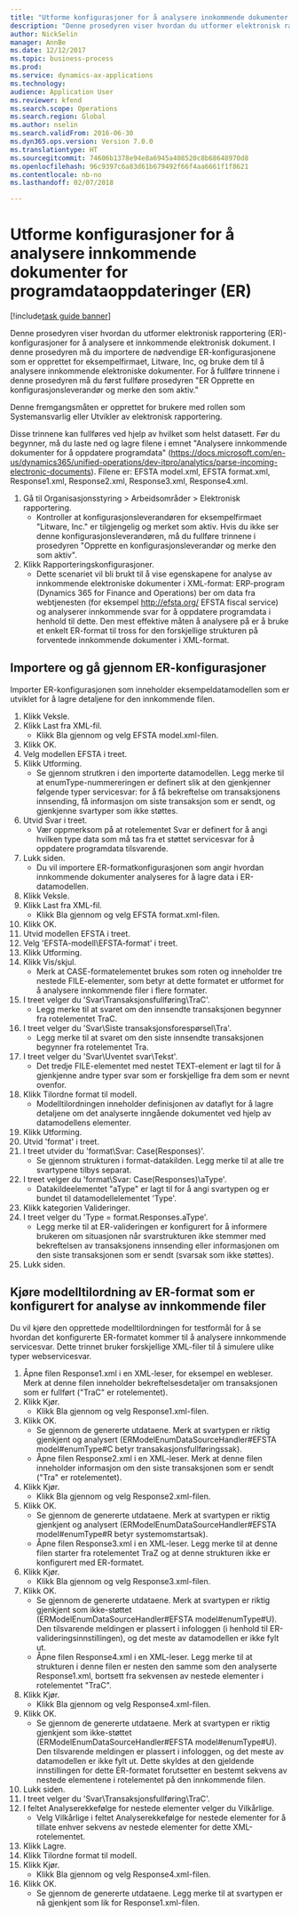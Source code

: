 ```yaml
--- 
title: "Utforme konfigurasjoner for å analysere innkommende dokumenter for programdataoppdateringer (ER)"
description: "Denne prosedyren viser hvordan du utformer elektronisk rapportering (ER)-konfigurasjoner for å analysere et innkommende elektronisk dokument."
author: NickSelin
manager: AnnBe
ms.date: 12/12/2017
ms.topic: business-process
ms.prod: 
ms.service: dynamics-ax-applications
ms.technology: 
audience: Application User
ms.reviewer: kfend
ms.search.scope: Operations
ms.search.region: Global
ms.author: nselin
ms.search.validFrom: 2016-06-30
ms.dyn365.ops.version: Version 7.0.0
ms.translationtype: HT
ms.sourcegitcommit: 74606b1378e94e8a6945a408520c8b68648970d8
ms.openlocfilehash: 96c9397c6a83d61b679492f66f4aa6661f1f8621
ms.contentlocale: nb-no
ms.lasthandoff: 02/07/2018

---
```

# <a name="design-configurations-to-parse-incoming-documents-for-application-data-updates-er"></a>Utforme konfigurasjoner for å analysere innkommende dokumenter for programdataoppdateringer (ER)

[!include[task guide banner](../../includes/task-guide-banner.md)]

Denne prosedyren viser hvordan du utformer elektronisk rapportering (ER)-konfigurasjoner for å analysere et innkommende elektronisk dokument. I denne prosedyren må du importere de nødvendige ER-konfigurasjonene som er opprettet for eksempelfirmaet, Litware, Inc, og bruke dem til å analysere innkommende elektroniske dokumenter. For å fullføre trinnene i denne prosedyren må du først fullføre prosedyren "ER Opprette en konfigurasjonsleverandør og merke den som aktiv."

Denne fremgangsmåten er opprettet for brukere med rollen som Systemansvarlig eller Utvikler av elektronisk rapportering. 

Disse trinnene kan fullføres ved hjelp av hvilket som helst datasett. Før du begynner, må du laste ned og lagre filene i emnet "Analysere innkommende dokumenter for å oppdatere programdata" (https://docs.microsoft.com/en-us/dynamics365/unified-operations/dev-itpro/analytics/parse-incoming-electronic-documents). Filene er: EFSTA model.xml, EFSTA format.xml, Response1.xml, Response2.xml, Response3.xml, Response4.xml.

1. Gå til Organisasjonsstyring > Arbeidsområder > Elektronisk rapportering.
    * Kontroller at konfigurasjonsleverandøren for eksempelfirmaet "Litware, Inc." er tilgjengelig og merket som aktiv. Hvis du ikke ser denne konfigurasjonsleverandøren, må du fullføre trinnene i prosedyren "Opprette en konfigurasjonsleverandør og merke den som aktiv".  
2. Klikk Rapporteringskonfigurasjoner.
    * Dette scenariet vil bli brukt til å vise egenskapene for analyse av innkommende elektroniske dokumenter i XML-format: ERP-program (Dynamics 365 for Finance and Operations) ber om data fra webtjenesten (for eksempel http://efsta.org/ EFSTA fiscal service) og analyserer innkommende svar for å oppdatere programdata i henhold til dette. Den mest effektive måten å analysere på er å bruke et enkelt ER-format til tross for den forskjellige strukturen på forventede innkommende dokumenter i XML-format.   

## <a name="import-and-review-er-configurations"></a>Importere og gå gjennom ER-konfigurasjoner
Importer ER-konfigurasjonen som inneholder eksempeldatamodellen som er utviklet for å lagre detaljene for den innkommende filen.  
1. Klikk Veksle.
2. Klikk Last fra XML-fil.
    * Klikk Bla gjennom og velg EFSTA model.xml-filen.  
3. Klikk OK.
4. Velg modellen EFSTA i treet.
5. Klikk Utforming.
    * Se gjennom strutkren i den importerte datamodellen. Legg merke til at enumType-nummereringen er definert slik at den gjenkjenner følgende typer servicesvar: for å få bekreftelse om transaksjonens innsending, få informasjon om siste transaksjon som er sendt, og gjenkjenne svartyper som ikke støttes.   
6. Utvid Svar i treet.
    * Vær oppmerksom på at rotelementet Svar er definert for å angi hvilken type data som må tas fra et støttet servicesvar for å oppdatere programdata tilsvarende.   
7. Lukk siden.
    * Du vil importere ER-formatkonfigurasjonen som angir hvordan innkommende dokumenter analyseres for å lagre data i ER-datamodellen.   
8. Klikk Veksle.
9. Klikk Last fra XML-fil.
    * Klikk Bla gjennom og velg EFSTA format.xml-filen.  
10. Klikk OK.
11. Utvid modellen EFSTA i treet.
12. Velg 'EFSTA-modell\EFSTA-format' i treet.
13. Klikk Utforming.
14. Klikk Vis/skjul.
    * Merk at CASE-formatelementet brukes som roten og inneholder tre nestede FILE-elementer, som betyr at dette formatet er utformet for å analysere innkommende filer i flere formater.  
15. I treet velger du 'Svar\Transaksjonsfullføring\TraC'.
    * Legg merke til at svaret om den innsendte transaksjonen begynner fra rotelementet TraC.   
16. I treet velger du 'Svar\Siste transaksjonsforespørsel\Tra'.
    * Legg merke til at svaret om den siste innsendte transaksjonen begynner fra rotelementet Tra.   
17. I treet velger du 'Svar\Uventet svar\Tekst'.
    * Det tredje FILE-elementet med nestet TEXT-element er lagt til for å gjenkjenne andre typer svar som er forskjellige fra dem som er nevnt ovenfor.   
18. Klikk Tilordne format til modell.
    * Modelltilordningen inneholder definisjonen av dataflyt for å lagre detaljene om det analyserte inngående dokumentet ved hjelp av datamodellens elementer.  
19. Klikk Utforming.
20. Utvid 'format' i treet.
21. I treet utvider du 'format\Svar: Case(Responses)'.
    * Se gjennom strukturen i format-datakilden. Legg merke til at alle tre svartypene tilbys separat.   
22. I treet velger du 'format\Svar: Case(Responses)\aType'.
    * Datakildeelementet "aType" er lagt til for å angi svartypen og er bundet til datamodellelementet 'Type'.  
23. Klikk kategorien Valideringer.
24. I treet velger du 'Type = format.Responses.aType'.
    * Legg merke til at ER-valideringen er konfigurert for å informere brukeren om situasjonen når svarstrukturen ikke stemmer med bekreftelsen av transaksjonens innsending eller informasjonen om den siste transaksjonen som er sendt (svarsak som ikke støttes).   
25. Lukk siden.

## <a name="run-model-mapping-of-er-format-configured-for-parsing-incoming-files"></a>Kjøre modelltilordning av ER-format som er konfigurert for analyse av innkommende filer
Du vil kjøre den opprettede modelltilordningen for testformål for å se hvordan det konfigurerte ER-formatet kommer til å analysere innkommende servicesvar. Dette trinnet bruker forskjellige XML-filer til å simulere ulike typer webservicesvar.   
1. Åpne filen Response1.xml i en XML-leser, for eksempel en webleser. Merk at denne filen inneholder bekreftelsesdetaljer om transaksjonen som er fullført ("TraC" er rotelementet).   
2. Klikk Kjør.
    * Klikk Bla gjennom og velg Response1.xml-filen.  
3. Klikk OK.
    * Se gjennom de genererte utdataene. Merk at svartypen er riktig gjenkjent og analysert (ERModelEnumDataSourceHandler#EFSTA model#enumType#C betyr transakasjonsfullføringssak).   
    * Åpne filen Response2.xml i en XML-leser. Merk at denne filen inneholder informasjon om den siste transaksjonen som er sendt ("Tra" er rotelementet).   
4. Klikk Kjør.
    * Klikk Bla gjennom og velg Response2.xml-filen.  
5. Klikk OK.
    * Se gjennom de genererte utdataene. Merk at svartypen er riktig gjenkjent og analysert (ERModelEnumDataSourceHandler#EFSTA model#enumType#R betyr systemomstartsak).   
    * Åpne filen Response3.xml i en XML-leser. Legg merke til at denne filen starter fra rotelementet TraZ og at denne strukturen ikke er konfigurert med ER-formatet.   
6. Klikk Kjør.
    * Klikk Bla gjennom og velg Response3.xml-filen.  
7. Klikk OK.
    * Se gjennom de genererte utdataene. Merk at svartypen er riktig gjenkjent som ikke-støttet (ERModelEnumDataSourceHandler#EFSTA model#enumType#U). Den tilsvarende meldingen er plassert i infologgen (i henhold til ER-valideringsinnstillingen), og det meste av datamodellen er ikke fylt ut.   
    * Åpne filen Response4.xml i en XML-leser. Legg merke til at strukturen i denne filen er nesten den samme som den analyserte Response1.xml, bortsett fra sekvensen av nestede elementer i rotelementet "TraC".   
8. Klikk Kjør.
    * Klikk Bla gjennom og velg Response4.xml-filen.  
9. Klikk OK.
    * Se gjennom de genererte utdataene. Merk at svartypen er riktig gjenkjent som ikke-støttet (ERModelEnumDataSourceHandler#EFSTA model#enumType#U). Den tilsvarende meldingen er plassert i infologgen, og det meste av datamodellen er ikke fylt ut. Dette skyldes at den gjeldende innstillingen for dette ER-formatet forutsetter en bestemt sekvens av nestede elementene i rotelementet på den innkommende filen.   
10. Lukk siden.
11. I treet velger du 'Svar\Transaksjonsfullføring\TraC'.
12. I feltet Analyserekkefølge for nestede elementer velger du Vilkårlige.
    * Velg Vilkårlige i feltet Analyserekkefølge for nestede elementer for å tillate enhver sekvens av nestede elementer for dette XML-rotelementet.  
13. Klikk Lagre.
14. Klikk Tilordne format til modell.
15. Klikk Kjør.
    * Klikk Bla gjennom og velg Response4.xml-filen.  
16. Klikk OK.
    * Se gjennom de genererte utdataene. Legg merke til at svartypen er nå gjenkjent som lik for Response1.xml-filen.  


